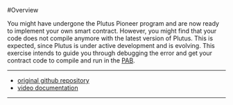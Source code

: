 
#Overview

You might have undergone the Plutus Pioneer program and are now ready to implement your own smart contract. 
However, you might find that your code does not compile anymore with the latest version of Plutus.  This is 
expected, since Plutus is under active development and is evolving. This exercise intends to guide you through 
debugging the error and get your contract code to compile and run in the [PAB](https://github.com/input-output-hk/plutus-starter).



---
- [original github repository](https://github.com/manonthemat/GiftContract-109)
- [video documentation](https://www.youtube.com/watch?v=UbTOZWr1-yM)
---


